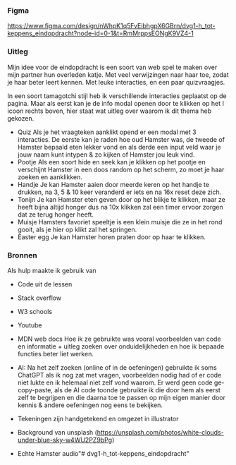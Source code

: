 ### Figma
https://www.figma.com/design/nWhpK1q5FvEibhgpX6GBrn/dvg1-h_tot-keppens_eindopdracht?node-id=0-1&t=RmMrppsEONgK9VZ4-1

### Uitleg
Mijn idee voor de eindopdracht is een soort van web spel te maken over mijn partner hun overleden katje. Met veel verwijzingen naar haar toe, zodat je haar beter leert kennen. Met leuke interacties, en een paar quizvraagjes. 

In een soort tamagotchi stijl heb ik verschillende interacties geplaatst op de pagina.
Maar als eerst kan je de info modal openen door te klikken op het I icoon rechts boven, hier staat wat uitleg over waarom ik dit thema heb gekozen.

- Quiz
Als je het vraagteken aanklikt opend er een modal met 3 interacties. De eerste kan je raden hoe oud Hamster was, de tweede of Hamster bepaald eten lekker vond en als derde een input veld waar je jouw naam kunt intypen & zo kijken of Hamster jou leuk vind.
- Pootje
Als een soort hide en seek kan je klikken op het pootje en verschijnt Hamster in een doos random op het scherm, zo moet je haar zoeken en aanklikken.
- Handje
Je kan Hamster aaien door meerde keren op het handje te drukken, na 3, 5 & 10 keer veranderd er iets en na 16x reset deze zich.
- Tonijn
Je kan Hamster eten geven door op het blikje te klikken, maar ze heeft bijna altijd honger dus na 10x klikken zal een timer ervoor zorgen dat ze terug honger heeft.
- Muisje
Hamsters favoriet speeltje is een klein muisje die ze in het rond gooit, als je hier op klikt zal het springen.
- Easter egg
Je kan Hamster horen praten door op haar te klikken.

### Bronnen
Als hulp maakte ik gebruik van
- Code uit de lessen
- Stack overflow
- W3 schools
- Youtube
- MDN web docs
Hoe ik ze gebruikte was vooral voorbeelden van code en informatie + uitleg zoeken over onduidelijkheden en hoe ik bepaade functies beter liet werken.
 - AI:
Na het zelf zoeken (online of in de oefeningen) gebruikte ik soms ChatGPT als ik nog zat met vragen, voorbeelden nodig had of er code niet lukte en ik helemaal niet zelf vond waarom. Er werd geen code ge-copy-paste, als de AI code toonde gebruikte ik die door hem als eerst zelf te begrijpen en die daarna toe te passen op mijn eigen manier door kennis & andere oefeningen nog eens te bekijken. 

- Tekeningen zijn handgetekend en omgezet in illustrator
- Background van unsplash (https://unsplash.com/photos/white-clouds-under-blue-sky-w4WU2PZ9bPg)
- Echte Hamster audio"# dvg1-h_tot-keppens_eindopdracht" 

